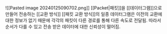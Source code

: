 ![[Pasted image 20240125090702.png]]
[[Packet|패킷]]을 [[데이터그램]]으로 만들어 전송하는 [[교환 방식]]
[[패킷 교환 방식]]의 일종
데이터그램은 이전의 교환에 대한 정보가 없기 때문에 각각의 패킷이 다른 경로를 통해 다른 속도로 전달됨. 따라서 순서가 다를 수 있고 전송 받은 데이터에 대한 신뢰성이 떨어짐.